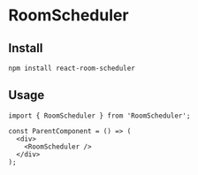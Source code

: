 # RoomScheduler

## Install

    npm install react-room-scheduler

## Usage

    import { RoomScheduler } from 'RoomScheduler';

    const ParentComponent = () => (
      <div>
        <RoomScheduler />
      </div>
    );    
